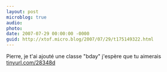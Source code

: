 ```yaml
---
layout: post
microblog: true
audio: 
photo: 
date: 2007-07-29 00:00:00 -0000
guid: http://xtof.micro.blog/2007/07/29/t175149322.html
---
```

Pierre, je t'ai ajouté une classe "bday" j'espère que tu aimerais [tinyurl.com/28348d](http://tinyurl.com/28348d)
